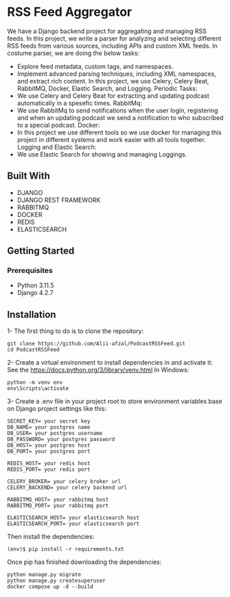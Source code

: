# RSS Feed Aggregator
We have a Django backend project for aggregating and managing RSS feeds. In this project, we write a parser for analyzing and selecting different RSS feeds from various sources, including APIs and custom XML feeds.
In costume parser, we are doing the below tasks:
+ Explore feed metadata, custom tags, and namespaces.
+ Implement advanced parsing techniques, including XML namespaces, and extract rich content.
In this project, we use Celery, Celery Beat, RabbitMQ, Docker, Elastic Search, and Logging.
Periodic Tasks:
+ We use Celery and Celery Beat for extracting and updating podcast automatically in a spesefic times.
RabbitMq:
+ We use RabbitMq to send notifications when the user login, registering and when an updating podcast we send a notification to who subscribed to a special podcast.
Docker:
+ In this project we use different tools so we use docker for managing this project in different systems and work easier with all tools together.
Logging and Elastic Search:
+ We use Elastic Search for showing and managing Loggings.
## Built With
+ DJANGO
+ DJANGO REST FRAMEWORK
+ RABBITMQ
+ DOCKER
+ REDIS
+ ELASTICSEARCH

## Getting Started
### Prerequisites
+ Python 3.11.5
+ Django 4.2.7

## Installation
1- The first thing to do is to clone the repository:
```
git clone https://github.com/Alii-afzal/PodcastRSSFeed.git
cd PodcastRSSFeed 
```
2- Create a virtual environment to install dependencies in and activate it:
See the https://docs.python.org/3/library/venv.html
In Windows:
```
python -m venv env
env\Scripts\activate
```
3- Create a .env file in your project root to store environment variables base on Django project settings like this:
```
SECRET_KEY= your secret key
DB_NAME= your postgres name
DB_USER= your postgres username
DB_PASSWORD= your postgres password
DB_HOST= your postgres host
DB_PORT= your postgres port

REDIS_HOST= your redis host
REDIS_PORT= your redis port

CELERY_BROKER= your celery broker url
CELERY_BACKEND= your celery backend url

RABBITMQ_HOST= your rabbitmq host
RABBITMQ_PORT= your rabbitmq port

ELASTICSEARCH_HOST= your elasticsearch host
ELASTICSEARCH_PORT= your elasticsearch port
```
Then install the dependencies:
```
(env)$ pip install -r requirements.txt
```
Once pip has finished downloading the dependencies:
```
python manage.py migrate
python manage.py createsuperuser
docker compose up -d --build
```
